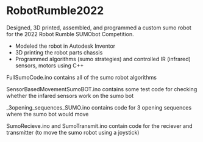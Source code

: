 # RobotRumble2022

Designed, 3D printed, assembled, and programmed a custom sumo robot for the 2022 Robot Rumble SUMObot Competition. 
 - Modeled the robot in Autodesk Inventor
 - 3D printing the robot parts chassis 
 - Programmed algorithms (sumo strategies) and controlled IR (infrared) sensors, motors using C++



FullSumoCode.ino contains all of the sumo robot algorithms

SensorBasedMovementSumoBOT.ino contains some test code for checking whether the infared sensors work on the sumo bot

_3opening_sequences_SUMO.ino contains code for 3 opening sequences where the sumo bot would move

SumoRecieve.ino and SumoTransmit.ino contain code for the reciever and transmitter (to move the sumo robot using a joystick)
